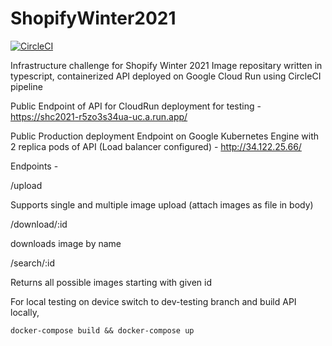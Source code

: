 # ShopifyWinter2021
[![CircleCI](https://circleci.com/gh/madhur4444/ShopifyWinter2021.svg?style=shield)](https://circleci.com/gh/madhur4444/ShopifyWinter2021)

Infrastructure challenge for Shopify Winter 2021
Image repositary written in typescript, containerized API deployed on Google Cloud Run using CircleCI pipeline

Public Endpoint of API for CloudRun deployment for testing - https://shc2021-r5zo3s34ua-uc.a.run.app/

Public Production deployment Endpoint on Google Kubernetes Engine with 2 replica pods of API (Load balancer configured) - http://34.122.25.66/

Endpoints -

/upload

Supports single and multiple image upload (attach images as file in body)

/download/:id

downloads image by name

/search/:id

Returns all possible images starting with given id


For local testing on device switch to dev-testing branch and build API locally,

```
docker-compose build && docker-compose up
```

